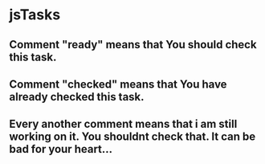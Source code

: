 # jsTasks
Comment "ready" means that You should check this task.
---
Comment "checked" means that You have already checked this task.
---
Every another comment means that i am still working on it. You shouldnt check that. It can be bad for your heart...
---
